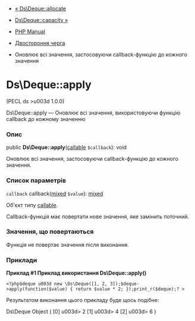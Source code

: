 - [« Ds\Deque::allocate](ds-deque.allocate.md)
- [Ds\Deque::capacity »](ds-deque.capacity.md)

- [PHP Manual](index.md)
- [Двостороння черга](class.ds-deque.md)
- Оновлює всі значення, застосовуючи callback-функцію до кожного значення

# Ds\Deque::apply

(PECL ds \>u003d 1.0.0)

Ds\Deque::apply — Оновлює всі значення, використовуючи функцію callback до
кожному значенню

### Опис

public **Ds\Deque::apply**([callable](language.types.callable.md)
`$callback`): void

Оновлює всі значення, застосовуючи callback-функцію до кожного значення.

### Список параметрів

`callback`
callback([mixed](language.types.declarations.md#language.types.declarations.mixed)
`$value`):
[mixed](language.types.declarations.md#language.types.declarations.mixed)

Об'єкт типу [callable](language.types.callable.md).

Callback-функція має повертати нове значення, яке замінить
поточний.

### Значення, що повертаються

Функція не повертає значення після виконання.

### Приклади

**Приклад #1 Приклад використання **Ds\Deque::apply()****

` <?php$deque u003d new \Ds\Deque([1, 2, 3]);$deque->apply(function($value) { return $value * 2; });print_r($deque);? > `

Результатом виконання цього прикладу буде щось подібне:

Ds\Deque Object
(
[0] u003d> 2
[1] u003d> 4
[2] u003d> 6
)
